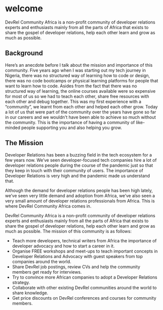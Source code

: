 # welcome

DevRel Community Africa is a non-profit community of developer relations experts and enthusiasts mainly from all the parts of Africa that exists to share the gospel of developer relations, help each other learn and grow as much as possible. 

## **Background**
Here’s an anecdote before I talk about the mission and importance of this community. Five years ago when I was starting out my tech journey in Nigeria, there was no structured way of learning how to code or design, there was no code bootcamps or physical learning platforms for people that want to learn how to code. Asides from the fact that there was no structured way of learning, the online courses available were so expensive for most of us so we had to teach each other, share free resources with each other and debug together. This was my first experience with a “community”, we learnt from each other and helped each other grow. Today a lot of us that were part of the community over the years have gone so far in our careers and we wouldn't have been able to achieve so much without the community. This is the importance of having a community of like-minded people supporting you and also helping you grow.

## **The Mission**
Developer Relations has been a buzzing field in the tech ecosystem for a few years now. We’ve seen developer-focused tech companies hire a lot of developer relations people during the course of the pandemic just so that they keep in touch with their community of users. The importance of Developer Relations is very high and the pandemic made us understand that.

Although the demand for developer relations people has been high lately, we’ve seen very little demand and adoption from Africa, we’ve also seen a very small amount of developer relations professionals from Africa. This is where DevRel Community Africa comes in.

DevRel Community Africa is a non-profit community of developer relations experts and enthusiasts mainly from all the parts of Africa that exists to share the gospel of developer relations, help each other learn and grow as much as possible. The mission of this community is as follows:

- Teach more developers, technical writers from Africa the importance of developer advocacy and how to start a career in it.
- Organise FREE workshops and meet-ups to teach important concepts in Developer Relations and Advocacy with guest speakers from top companies around the world.
- Share DevRel job postings, review CVs and help the community members get ready for interviews.
- Try to convince more African companies to adopt a Developer Relations strategy.
- Collaborate with other existing DevRel communities around the world to share knowledge.
- Get price discounts on DevRel conferences and courses for community members.

